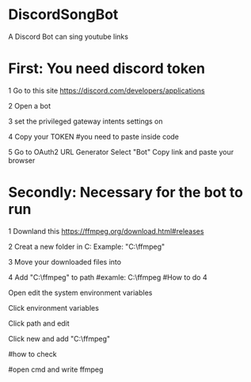 # DiscordSongBot
A Discord Bot can sing youtube links

# First: You need discord token
1 Go to this site
https://discord.com/developers/applications

2 Open a bot

3  set the privileged gateway intents settings on

4 Copy your TOKEN
#you need to paste inside code

5 Go to OAuth2 URL Generator
  Select "Bot"
  Copy link and paste your browser

# Secondly: Necessary for the bot to run
1 Downland this
https://ffmpeg.org/download.html#releases

2 Creat a new folder in C:
Example: "C:\ffmpeg"

3 Move your downloaded files into 

4 Add "C:\ffmpeg" to path #examle: C:\ffmpeg
#How to do 4

Open edit the system environment variables

Click environment variables

Click path and edit

Click new and add "C:\ffmpeg"

#how to check 

#open cmd and write ffmpeg
